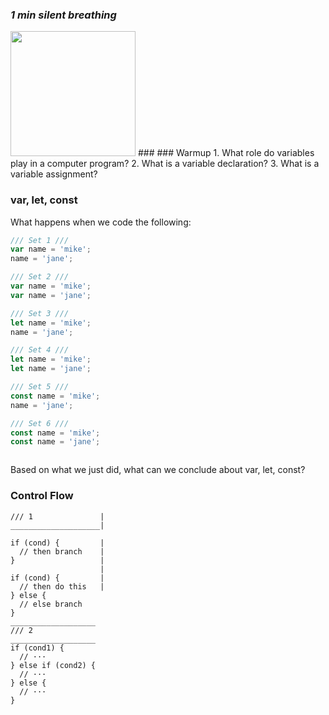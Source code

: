 ### _1 min silent breathing_ 


<image src="https://miro.medium.com/max/1000/1*rhP98CcG2J_SfygESrsu5g.png" width=200>
### 
### Warmup 
1. What role do variables play in a computer program?
2. What is a variable declaration? 
3. What is a variable assignment? 


### var, let, const

What happens when we code the following: 
```javascript
/// Set 1 ///
var name = 'mike';
name = 'jane';

/// Set 2 ///
var name = 'mike';
var name = 'jane';

/// Set 3 ///
let name = 'mike';
name = 'jane';

/// Set 4 /// 
let name = 'mike';
let name = 'jane';

/// Set 5 ///
const name = 'mike';
name = 'jane';

/// Set 6 /// 
const name = 'mike';
const name = 'jane';



```

Based on what we just did, what can we conclude about var, let, const? 






### Control Flow

``` 
/// 1               |
____________________|

if (cond) {         |        
  // then branch    |
}                   |
                    |
if (cond) {         |
  // then do this   |
} else {
  // else branch
}
___________________
/// 2 
___________________
if (cond1) {
  // ···
} else if (cond2) {
  // ···
} else {
  // ···
}


```

